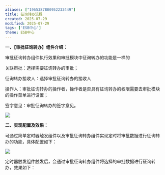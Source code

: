 ```yaml
---
aliases: ["1965387800952233449"]
title: 征询转办流程
created: 2025-07-29
modified: 2025-07-29
tags: ['ESB中心']
theme: ESB中心
---
```


**一、【审批征询转办】组件介绍：**

审批征询转办组件执行效果和审批模块中征询转办的功能是一样的

关联审批：选择需要征询转办的审批；

征询转办接收人：选择审批征询转办的接收人

操作人：审批征询转办的操作者，操作者是否具有征询转办的权限需要去审批模块的操作菜单进行设置；

签字意见：审批征询转办的签字意见。

![](https://myhelpdoc.oss-cn-heyuan.aliyuncs.com/mdimages/d78e7c0e55a5121187d12accd01b0deb.jpg)

**二、实现配置及效果：**

可通过简单定时器触发组件以及审批征询转办组件实现定时将审批数据进行征询转办的功能，具体配置如下：

![](https://myhelpdoc.oss-cn-heyuan.aliyuncs.com/mdimages/07b6c08779f95d7de9d64fcc61aa20c8.jpg)

定时器触发组件触发后，会通过审批征询转办组件将选择的审批数据进行征询转办，效果如下：

